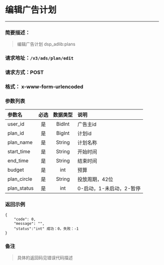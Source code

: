 
# 编辑广告计划
---
### 简要描述：
> 编辑广告计划
> dsp_adlib:plans

### 请求地址：```/v3/ads/plan/edit```

### 请求方式：POST

### 格式： x-www-form-urlencoded

### 参数列表

|参数名 | 必选 | 数据类型 | 说明|
|:---   | :--: | :------: | :---|
|user_id|是|BidInt|广告主id
|plan_id|是|BigInt|计划id
|plan_name|是|String|计划名称
|start_time|是|String|开始时间
|end_time|是|String|结束时间
|budget|是|int|预算
|plan_circle|是|String|投放周期，42位
|plan_status|是|int|0-启动，1-未启动，2-暂停


### 返回示例
```
{
    "code": 0,
    "message": "",
    "status":"int" 成功：0，失败：-1
}
```
### 备注
>具体的返回码见错误代码描述

　
　
　